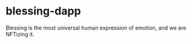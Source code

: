 # blessing-dapp
Blessing is the most universal human expression of emotion, and we are NFTizing it.
